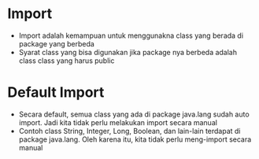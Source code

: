 # Import

- Import adalah kemampuan untuk menggunakna class yang berada di package yang berbeda
- Syarat class yang bisa digunakan jika package nya berbeda adalah class class yang harus public

# Default Import

- Secara default, semua class yang ada di package java.lang sudah auto import. Jadi kita tidak perlu melakukan import secara manual
- Contoh class String, Integer, Long, Boolean, dan lain-lain terdapat di package java.lang. Oleh karena itu, kita tidak perlu meng-import secara manual